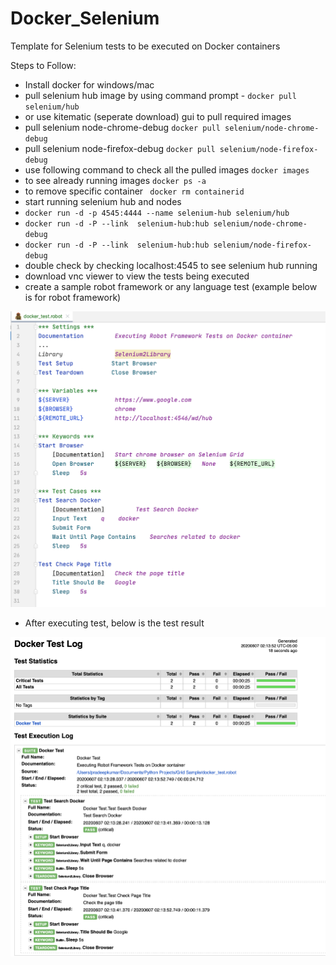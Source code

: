 # Docker_Selenium
Template for Selenium tests to be executed on Docker containers

Steps to Follow:

* Install docker for windows/mac
* pull selenium hub image by using command prompt - ```docker pull selenium/hub```
* or use kitematic (seperate download) gui to pull required images
* pull selenium node-chrome-debug ```docker pull selenium/node-chrome-debug```
* pull selenium node-firefox-debug ```docker pull selenium/node-firefox-debug```
* use following command to check all the pulled images ```docker images``` 
* to see already running images ```docker ps -a```
* to remove specific container ``` docker rm containerid```
* start running selenium hub and nodes
* ```docker run -d -p 4545:4444 --name selenium-hub selenium/hub```
* ```docker run -d -P --link  selenium-hub:hub selenium/node-chrome-debug```
* ```docker run -d -P --link  selenium-hub:hub selenium/node-firefox-debug```
* double check by checking localhost:4545 to see selenium hub running
* download vnc viewer to view the tests being executed
* create a sample robot framework or any language test (example below is for robot framework)


![Docker Robot Framework Test](https://github.com/pradeepcsu/Docker_Selenium/blob/master/Docker_Test_Screenshot.png)

* After executing test, below is the test result

![Results](https://github.com/pradeepcsu/Docker_Selenium/blob/master/Robot_Test_Screenshot.png)







